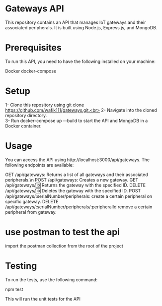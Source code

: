 # Gateways API
<p>This repository contains an API that manages IoT gateways and their associated peripherals. It is built using Node.js, 
Express.js, and MongoDB.</p>


# Prerequisites
<p>To run this API, you need to have the following installed on your machine:</p>

Docker
docker-compose

# Setup
1- Clone this repository using git clone https://github.com/wafik111/gateways.git.<br>
2- Navigate into the cloned repository directory.<br>
3- Run docker-compose up --build to start the API and MongoDB in a Docker container.<br>


# Usage
You can access the API using http://localhost:3000/api/gateways. The following endpoints are available:

GET /api/gateways: Returns a list of all gateways and their associated peripherals.\n
POST /api/gateways: Creates a new gateway.
GET /api/gateways/:id: Returns the gateway with the specified ID.
DELETE /api/gateways/:id: Deletes the gateway with the specified ID.
POST /api/gateways/:serialNumber/peripherals: create a certain peripheral on specific gateway.
DELETE /api/gateways/:serialNumber/peripherals/:peripheralId remove a certain peripheral from gateway.

# use postman to test the api 
import the postman collection from the root of the project


# Testing
To run the tests, use the following command:

npm test

This will run the unit tests for the API

